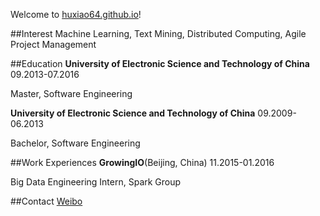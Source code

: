 Welcome to [huxiao64.github.io](http://huxiao64.github.io/)!

##Interest
Machine Learning, Text Mining, Distributed Computing, Agile Project Management

##Education 
__University of Electronic Science and Technology of China__ 09.2013-07.2016

Master, Software Engineering

__University of Electronic Science and Technology of China__ 09.2009-06.2013

Bachelor, Software Engineering

##Work Experiences
__GrowingIO__(Beijing, China) 11.2015-01.2016

Big Data Engineering Intern, Spark Group

##Contact
[Weibo](http://weibo.com/huxiaoalan)